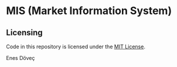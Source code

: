 # MIS (Market Information System)

## Licensing

Code in this repository is licensed under the [MIT License](https://github.com/nskrkmz/MIS/blob/main/LICENSE).

Enes Döveç

